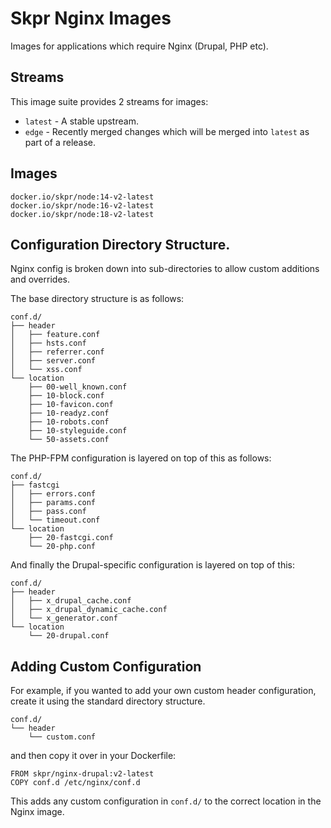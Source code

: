 # Skpr Nginx Images

Images for applications which require Nginx (Drupal, PHP etc).

## Streams

This image suite provides 2 streams for images:

* `latest` - A stable upstream.
* `edge` - Recently merged changes which will be merged into `latest` as part of a release.

## Images

```
docker.io/skpr/node:14-v2-latest
docker.io/skpr/node:16-v2-latest
docker.io/skpr/node:18-v2-latest
```

## Configuration Directory Structure.

Nginx config is broken down into sub-directories to allow custom additions and overrides.

The base directory structure is as follows:
```
conf.d/
├── header
│   ├── feature.conf
│   ├── hsts.conf
│   ├── referrer.conf
│   ├── server.conf
│   └── xss.conf
└── location
    ├── 00-well_known.conf
    ├── 10-block.conf
    ├── 10-favicon.conf
    ├── 10-readyz.conf
    ├── 10-robots.conf
    ├── 10-styleguide.conf
    └── 50-assets.conf
```

The PHP-FPM configuration is layered on top of this as follows:

```
conf.d/
├── fastcgi
│   ├── errors.conf
│   ├── params.conf
│   ├── pass.conf
│   └── timeout.conf
└── location
    ├── 20-fastcgi.conf
    └── 20-php.conf
```

And finally the Drupal-specific configuration is layered on top of this:

```
conf.d/
├── header
│   ├── x_drupal_cache.conf
│   ├── x_drupal_dynamic_cache.conf
│   └── x_generator.conf
└── location
    └── 20-drupal.conf
```

## Adding Custom Configuration

For example, if you wanted to add your own custom header configuration, create it using the standard
directory structure.

```
conf.d/
└── header
    └── custom.conf
```

and then copy it over in your Dockerfile:

```
FROM skpr/nginx-drupal:v2-latest
COPY conf.d /etc/nginx/conf.d
```

This adds any custom configuration in `conf.d/` to the correct location in the Nginx image.
